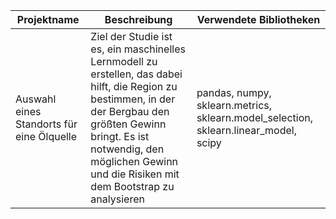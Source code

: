 **Projektname** | **Beschreibung** | **Verwendete Bibliotheken**
------------ | ------------- | -------------
Auswahl eines Standorts für eine Ölquelle | Ziel der Studie ist es, ein maschinelles Lernmodell zu erstellen, das dabei hilft, die Region zu bestimmen, in der der Bergbau den größten Gewinn bringt. Es ist notwendig, den möglichen Gewinn und die Risiken mit dem Bootstrap zu analysieren | pandas, numpy, sklearn.metrics, sklearn.model_selection, sklearn.linear_model, scipy
